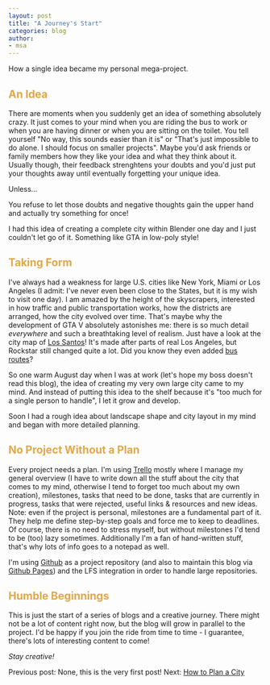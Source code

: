 ```yaml
---
layout: post
title: "A Journey's Start"
categories: blog
author:
- msa
---
```


How a single idea became my personal mega-project.

## <span style = "color:#e1a846">An Idea</span>

There are moments when you suddenly get an idea of something absolutely crazy. It just comes to your mind when you are riding the bus to work or when you are having dinner or when you are sitting on the toilet. You tell yourself "No way, this sounds easier than it is" or "That's just impossible to do alone. I should focus on smaller projects". Maybe you'd ask friends or family members how they like your idea and what they think about it. Usually though, their feedback strenghtens your doubts and you'd just put your thoughts away until eventually forgetting your unique idea.

Unless...

You refuse to let those doubts and negative thoughts gain the upper hand and actually try something for once!

I had this idea of creating a complete city within Blender one day and I just couldn't let go of it. Something like GTA in low-poly style!

## <span style = "color:#e1a846">Taking Form</span>

I've always had a weakness for large U.S. cities like New York, Miami or Los Angeles (I admit: I've never even been close to the States, but it is my wish to visit one day). I am amazed by the height of the skyscrapers, interested in how traffic and public transportation works, how the districts are arranged, how the city evolved over time. That's maybe why the development of GTA V absolutely astonishes me: there is so much detail _everywhere_ and such a breathtaking level of realism. Just have a look at the city map of [Los Santos][id1]! It's made after parts of real Los Angeles, but Rockstar still changed quite a lot. Did you know they even added [bus routes][id2]?

So one warm August day when I was at work (let's hope my boss doesn't read this blog), the idea of creating my very own large city came to my mind. And instead of putting this idea to the shelf because it's "too much for a single person to handle", I let it grow and develop.

Soon I had a rough idea about landscape shape and city layout in my mind and began with more detailed planning.

## <span style = "color:#e1a846">No Project Without a Plan</span>

Every project needs a plan. I'm using [Trello][id3] mostly where I manage my general overview (I have to write down all the stuff about the city that comes to my mind, otherwise I tend to forget too much about my own creation), milestones, tasks that need to be done, tasks that are currently in progress, tasks that were rejected, useful links & resources and new ideas. Note: even if the project is personal, milestones are a fundamental part of it. They help me define step-by-step goals and force me to keep to deadlines. Of course, there is no need to stress myself, but without milestones I'd tend to be (too) lazy sometimes.
Additionally I'm a fan of hand-written stuff, that's why lots of info goes to a notepad as well.

I'm using [Github][id4] as a project repository (and also to maintain this blog via [Github Pages][id5]) and the LFS integration in order to handle large repositories.

## <span style = "color:#e1a846">Humble Beginnings</span>

This is just the start of a series of blogs and a creative journey. There might not be a lot of content right now, but the blog will grow in parallel to the project. I'd be happy if you join the ride from time to time - I guarantee, there's lots of interesting content to come!

_Stay creative!_

Previous post: None, this is the very first post!
Next: [How to Plan a City][id6]


[id1]: https://static.wikia.nocookie.net/degta/images/1/12/Los_Santos%2C_Los_Santos_County.png/revision/latest/scale-to-width-down/1492?cb=20140902202521
[id2]: https://i.imgur.com/Wkoxlib.jpeg
[id3]: https://trello.com
[id4]: https://github.com
[id5]: https://pages.github.com/
[id6]: https://msantner.github.io/san_cubec_blog/blog/2021/08/23/Post0002.html